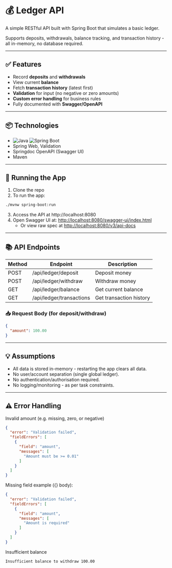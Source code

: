 # 💰 Ledger API

A simple RESTful API built with Spring Boot that simulates a basic ledger. 

Supports deposits, withdrawals, balance tracking, and transaction history - all in-memory, no database required.

---

## ✅ Features

- Record **deposits** and **withdrawals**
- View current **balance**
- Fetch **transaction history** (latest first)
- **Validation** for input (no negative or zero amounts)
- **Custom error handling** for business rules
- Fully documented with **Swagger/OpenAPI**

---

## 📦 Technologies

- ![Java](https://img.shields.io/badge/Java-21-blue)
  ![Spring Boot](https://img.shields.io/badge/Spring--Boot-3.4.4-brightgreen)
- Spring Web, Validation
- Springdoc OpenAPI (Swagger UI)
- Maven

---

## 🚀 Running the App

1. Clone the repo
2. To run the app:

```bash
./mvnw spring-boot:run
```
3. Access the API at http://localhost:8080
4. Open Swagger UI at: [http://localhost:8080/swagger-ui/index.html](http://localhost:8080/swagger-ui/index.html)
    - Or view raw spec at [http://localhost:8080/v3/api-docs](http://localhost:8080/v3/api-docs)
---

## 📚 API Endpoints

| Method | Endpoint | Description |
| ------ | -------- | ----------- |
| POST | /api/ledger/deposit | Deposit money |
| POST | /api/ledger/withdraw |	Withdraw money |
| GET |	/api/ledger/balance | Get current balance |
| GET |	/api/ledger/transactions | Get transaction history |

### 📥 Request Body (for deposit/withdraw)
```json
{
  "amount": 100.00
}
```
---

## 💡 Assumptions
* All data is stored in-memory - restarting the app clears all data.
* No user/account separation (single global ledger).
* No authentication/authorisation required.
* No logging/monitoring - as per task constraints.

---

## ⚠️ Error Handling
Invalid amount (e.g. missing, zero, or negative)
```json
{
  "error": "Validation failed",
  "fieldErrors": [
    {
      "field": "amount",
      "messages": [
        "Amount must be >= 0.01"
      ]
    }
  ]
}

```

Missing field example ({} body):
```json
{
  "error": "Validation failed",
  "fieldErrors": [
    {
      "field": "amount",
      "messages": [
        "Amount is required"
      ]
    }
  ]
}
```

Insufficient balance
```text
Insufficient balance to withdraw 100.00
```
